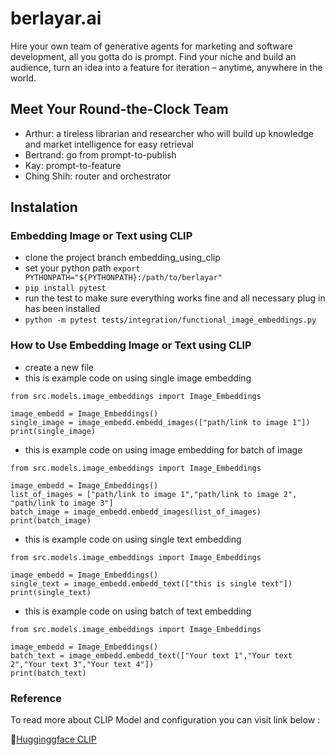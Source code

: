 # berlayar.ai
Hire your own team of generative agents for marketing and software development, all you gotta do is prompt. Find your niche and build an audience, turn an idea into a feature for iteration – anytime, anywhere in the world.

## Meet Your Round-the-Clock Team

* Arthur: a tireless librarian and researcher who will build up knowledge and market intelligence for easy retrieval
* Bertrand: go from prompt-to-publish
* Kay: prompt-to-feature
* Ching Shih: router and orchestrator

## Instalation

### Embedding Image or Text using CLIP

- clone the project branch embedding_using_clip
- set your python path `export PYTHONPATH="${PYTHONPATH}:/path/to/berlayar"`
- `pip install pytest`
- run the test to make sure everything works fine and all necessary plug in has been installed
- `python -m pytest tests/integration/functional_image_embeddings.py`

### How to Use Embedding Image or Text using CLIP

- create a new file
- this is example code on using single image embedding
```
from src.models.image_embeddings import Image_Embeddings

image_embedd = Image_Embeddings()
single_image = image_embedd.embedd_images(["path/link to image 1"])
print(single_image)
```

- this is example code on using image embedding for batch of image
```
from src.models.image_embeddings import Image_Embeddings

image_embedd = Image_Embeddings()
list_of_images = ["path/link to image 1","path/link to image 2", "path/link to image 3"]
batch_image = image_embedd.embedd_images(list_of_images)
print(batch_image)
```

- this is example code on using single text embedding
```
from src.models.image_embeddings import Image_Embeddings

image_embedd = Image_Embeddings()
single_text = image_embedd.embedd_text(["this is single text"])
print(single_text)

```

- this is example code on using batch of text embedding
```
from src.models.image_embeddings import Image_Embeddings

image_embedd = Image_Embeddings()
batch_text = image_embedd.embedd_text(["Your text 1","Your text 2","Your text 3","Your text 4"])
print(batch_text)

```

### Reference
To read more about CLIP Model and configuration you can visit link below :

🤗[Hugginggface CLIP](https://huggingface.co/docs/transformers/v4.33.3/en/model_doc/clip#transformers.CLIPTextConfig)
